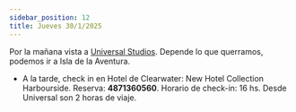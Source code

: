 ```yaml
---
sidebar_position: 12
title: Jueves 30/1/2025
---
```


Por la mañana vista a [Universal Studios](https://www.google.com.ar/maps/place/Universal+Studios+Florida/@28.4793754,-81.4711171,17z/data=!3m1!4b1!4m6!3m5!1s0x88e77ec39415df75:0xf985d8fc7734a5a1!8m2!3d28.4793754!4d-81.4685422!16zL20vMDVxc3lx?entry=ttu&g_ep=EgoyMDI1MDEwMS4wIKXMDSoASAFQAw%3D%3D). Depende lo que querramos, podemos ir a Isla de la Aventura.


- A la tarde, check in en Hotel de Clearwater: New Hotel Collection Harbourside. Reserva: **4871360560**. Horario de check-in: 16 hs. Desde Universal son 2 horas de viaje.  